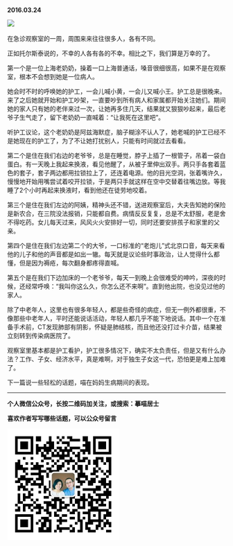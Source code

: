 **2016.03.24**

![](http://upload-images.jianshu.io/upload_images/51001-80bae4ea1e88e4f5.jpg?imageMogr2/auto-orient/strip%7CimageView2/2/w/1240)

在急诊观察室的一周，周围来来往往很多人，各有不同。

正如托尔斯泰说的，不幸的人各有各的不幸。相比之下，我们算是万幸的了。

第一个是一位上海老奶奶，操着一口上海普通话，嗓音很细很高，如果不是在观察室，根本不会想到她是一位病人。

她会时不时的呼唤她的护工，一会儿喊小黄，一会儿又喊小王。护工总是很晚来。来了之后她就开始和护工吵架，一直要吵到所有病人和家属都开始关注她们。期间她的家人只有她的老伴来过一次，让她再多住几天，结果就又狠狠吵起来，最后老爷子生气走了，留下老奶奶一直喊着：“让我死在这里吧”。

听护工议论，这个老奶奶是阿兹海默症，脑子糊涂不认人了，她老喊的护工已经不是她现在的护工了，为了不让她打扰别人，只能有时间就过去看看。

第二个是住在我们右边的老爷爷，总是在睡觉，脖子上插了一根管子，吊着一袋白蛋白。有一天晚上我起来换液，看见他醒了，从被子里伸出双手。两只手各套着蓝色的套子，套子两边都用拉锁拉上了，还连着电源。他的目光空洞，张着嘴许久，慢慢地开始用嘴尝试着咬开拉锁，于是两只手就这样在空中交替着往嘴边放。等我睡了2个小时再起来换液时，看到他还在徒劳地咬着。

第三个是住在我们左边的阿姨，精神头还不错，送进观察室后，大夫告知她的保险是新农合，在三院没法报销，只能都自费。病情反反复复，总是不太舒服，老是舍不得吃药。女儿每天过来，风风火火安排好一切，同时还要安排孩子和家里的父亲。

第四个是住在我们左边第二个的大爷，一口标准的“老炮儿”式北京口音，每天来看他的儿子和他的声音都是如出一辙。每天就是议论些时事政治，让人觉得什么都懂，但是因为褥疮，每次翻身都疼得直喊。

第五个是在我们下边加床的一个老爷爷，每天一到晚上会很难受的呻吟，深夜的时候，还经常呼唤：“我叫你这么久，你怎么还不来啊”。直到他出院，也没见过他的家人。

除了中老年人，这里也有很多年轻人，都是些奇怪的病症，但无一例外都很重，不像那些中老年人，平时还能说话活动，年轻人都几乎不能下地说话。其中一个在准备手术前，CT发现肺部有阴影，怀疑是肺结核，而且他还没打过卡介苗，结果被立刻转到传染病医院了。

观察室里基本都是护工看护，护工很多情况下，确实不太负责任，但是又有什么办法？工作、子女、经济水平，真是难啊，对于独生子女这一代，恐怕更是难上加难了。

下一篇说一些轻松的话题，喵在妈妈生病期间的表现。

***


**个人微信公众号，长按二维码加关注，或搜索：摹喵居士**

**喜欢作者写写哪些话题，可以公众号留言**

![](https://github.com/jiluofu/jiluofu.github.com/raw/master/momiaojushi/static/qrcode.jpg)